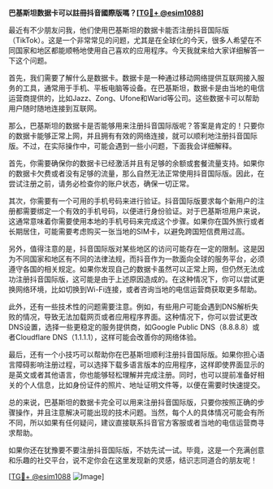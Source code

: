 **巴基斯坦数据卡可以註冊抖音國際版嗎？[[TG💪+ @esim1088](https://t.me/s/esim1088)]**

最近有不少朋友问我，他们使用巴基斯坦的数据卡能否注册抖音国际版（TikTok）。这是一个非常常见的问题，尤其是在全球化的今天，很多人希望在不同国家和地区都能顺畅地使用自己喜欢的应用程序。今天我就来给大家详细解答一下这个问题。

首先，我们需要了解什么是数据卡。数据卡是一种通过移动网络提供互联网接入服务的工具，通常用于手机、平板电脑等设备。在巴基斯坦，数据卡是由当地的电信运营商提供的，比如Jazz、Zong、Ufone和Warid等公司。这些数据卡可以帮助用户随时随地连接到互联网。

那么，巴基斯坦的数据卡是否能够用来注册抖音国际版呢？答案是肯定的！只要你的数据卡能够正常上网，并且拥有有效的网络连接，就可以顺利地注册抖音国际版。不过，在实际操作中，可能会遇到一些小问题，下面我会详细解释。

首先，你需要确保你的数据卡已经激活并且有足够的余额或套餐流量支持。如果你的数据卡欠费或者没有足够的流量，那么自然无法正常使用抖音国际版。因此，在尝试注册之前，请务必检查你的账户状态，确保一切正常。

其次，你需要有一个可用的手机号码来进行验证。抖音国际版要求每个新用户的注册都需要绑定一个有效的手机号码，以便进行身份验证。对于巴基斯坦用户来说，这通常意味着你需要使用本地的手机号码来完成这个步骤。如果你在国外旅行或者长期居住，可能需要考虑购买一张当地的SIM卡，以避免跨国短信费用过高。

另外，值得注意的是，抖音国际版对某些地区的访问可能存在一定的限制。这是因为不同国家和地区有不同的法律法规，而抖音作为一款面向全球的服务平台，必须遵守各国的相关规定。如果你发现自己的数据卡虽然可以正常上网，但仍然无法成功注册抖音国际版，这可能是由于上述原因造成的。在这种情况下，你可以尝试更换网络环境，比如切换到Wi-Fi连接，或者咨询当地的电信运营商获取更多帮助。

此外，还有一些技术性的问题需要注意。例如，有些用户可能会遇到DNS解析失败的情况，导致无法加载网页或者应用程序界面。这种情况下，你可以尝试更改DNS设置，选择一些更稳定的服务提供商，如Google Public DNS（8.8.8.8）或者Cloudflare DNS（1.1.1.1），这样可能会改善你的网络体验。

最后，还有一个小技巧可以帮助你在巴基斯坦顺利注册抖音国际版。如果你担心语言障碍影响注册过程，可以选择下载多语言版本的应用程序，这样即使界面显示的是英文或者其他语言，你也能够轻松理解并完成注册。同时，也可以提前准备好相关的个人信息，比如身份证件的照片、地址证明文件等，以便在需要时快速提交。

总的来说，巴基斯坦的数据卡完全可以用来注册抖音国际版，只要你按照正确的步骤操作，并且注意解决可能出现的技术问题。当然，每个人的具体情况可能会有所不同，所以如果有任何疑问，建议直接联系抖音官方客服或者当地的电信运营商寻求帮助。

如果你还在犹豫要不要注册抖音国际版，不妨先试一试。毕竟，这是一个充满创意和乐趣的社交平台，说不定你会在这里发现新的灵感，结识志同道合的朋友呢！

[[TG💪+ @esim1088](https://t.me/s/esim1088) ![Image](https://i.postimg.cc/4NQfJmqS/Snipaste-2025-05-13-00-14-12.png)]